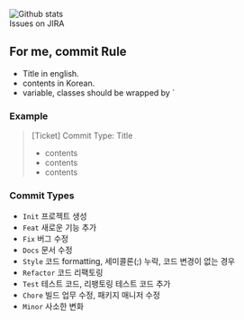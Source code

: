 ![Github stats](https://github-readme-stats.vercel.app/api?username=auaicn&theme=highcontrast&show_icons=true&count_private=true)   
Issues on JIRA

## For me, commit Rule

- Title in english.  
- contents in Korean.  
- variable, classes should be wrapped by `  

### Example

> [Ticket] Commit Type: Title
> - contents
> - contents
> - contents

### Commit Types

- `Init` 프로젝트 생성
- `Feat` 새로운 기능 추가 
- `Fix` 버그 수정 
- `Docs` 문서 수정 
- `Style` 코드 formatting, 세미콜론(;) 누락, 코드 변경이 없는 경우 
- `Refactor` 코드 리팩토링 
- `Test` 테스트 코드, 리팽토링 테스트 코드 추가 
- `Chore` 빌드 업무 수정, 패키지 매니저 수정
- `Minor` 사소한 변화
